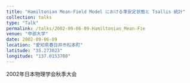 ```yaml
---
title: "Hamiltonian Mean-Field Model における準安定状態と Tsallis 統計"
collection: talks
type: "Talk"
permalink: /talks/2002-09-06-09-Hamiltonian_Mean-Fie
venue: "中部大学"
date: 2002-09-06-09
location: "愛知県春日井市松本町"
latitude: "35.273023"
longitude: "137.0153788"
---
```


2002年日本物理学会秋季大会
